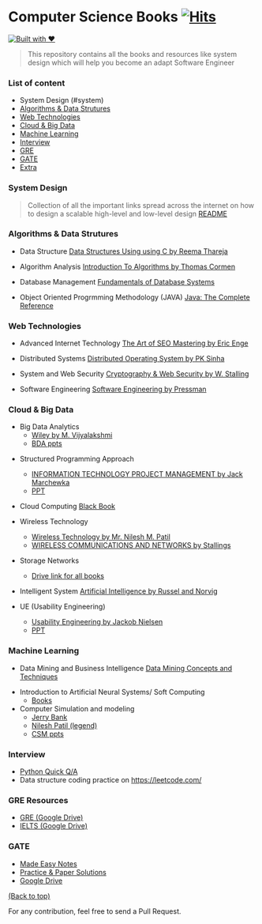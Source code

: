 # **Computer Science Books** [![Hits](https://hits.seeyoufarm.com/api/count/incr/badge.svg?url=https%3A%2F%2Fgithub.com%2Fssp4all%2Fcomputer-science-books-and-much-more&count_bg=%2379C83D&title_bg=%23555555&icon=&icon_color=%23E7E7E7&title=hits&edge_flat=false)](https://hits.seeyoufarm.com)
[![Built with ❤](https://forthebadge.com/images/badges/built-with-love.svg)](https://forthebadge.com/#)

> This repository contains all the books and resources like system design which will help you become an adapt Software Engineer

### **List of content**
+ System Design (#system)
+ [Algorithms & Data Strutures](#algorithms-&-data-strutures)
+ [Web Technologies](#web-technologies)
+ [Cloud & Big Data](#cloud--big-data)
+ [Machine Learning](#machine-learning)
+ [Interview](#interview)
+ [GRE](#gre-resources)
+ [GATE](#gate)
+ [Extra](#extra)
  
### System Design
> Collection of all the important links spread across the internet on how to design a scalable high-level and low-level design
[README](https://github.com/ssp4all/computer-science-books/system-design-readme.md)

### Algorithms & Data Strutures

* Data Structure [Data Structures
Using using C by Reema Thareja](Information-technology/sem3/ds.pdf)

* Algorithm Analysis [Introduction To Algorithms by Thomas Cormen](Information-technology/sem7/algorithms.pdf) 

* Database Management [Fundamentals of Database Systems](Information-technology/sem3/dbms.pdf)

* Object Oriented Progrmming Methodology (JAVA) [Java: The Complete Reference](Information-technology/sem3/java.pdf) 




### Web Technologies
* Advanced Internet Technology [The Art of SEO Mastering by Eric Enge](Information-technology/sem6/seo.pdf)

* Distributed Systems [Distributed Operating System by PK Sinha](Information-technology/sem6/dos.pdf)


* System and Web Security [Cryptography & Web Security by W. Stalling](Information-technology/sem6/cns.pdf)

* Software Engineering [Software Engineering by Pressman](Information-technology/sem6/se.pdf)


### Cloud & Big Data
+ Big Data Analytics  
    + [Wiley by M. Vijyalakshmi](https://drive.google.com/file/d/1wW7Wtoaa2ZtGZx6W-avQuQAsHpnl-HCk/view?usp=sharing)
    + [BDA ppts](https://drive.google.com/drive/folders/1PnaCHEbvxc87akgpY06V2exhihfuUH8M?usp=sharing)

* Structured Programming Approach 
    + [INFORMATION TECHNOLOGY PROJECT MANAGEMENT by Jack Marchewka](Information-technology/sem7/spm.pdf)
    + [PPT](https://drive.google.com/drive/folders/1gRoiTIupdivlr3zulkRGdUCmn6Xcq0Yh?usp=sharing) 

* Cloud Computing  [Black Book](Information-technology/sem7/cc.pdf)

* Wireless Technology
    + [Wireless Technology by Mr. Nilesh M. Patil](Information-technology/sem7/wt.pdf)
    + [WIRELESS COMMUNICATIONS
AND NETWORKS by Stallings](Information-technology/sem7/wt-stalling.pdf)

* Storage Networks
    + [Drive link for all books](https://drive.google.com/drive/folders/1_-b-UiXEGsMJCdJdyS_ag5H8xzPi52TY?usp=sharing) 



* Intelligent System [Artificial Intelligence by Russel and Norvig](Information-technology/sem7/ai.pdf)

* UE (Usability Engineering) 
    + [Usability Engineering by Jackob Nielsen](Information-technology/sem7/ue.pdf)
    + [PPT](https://drive.google.com/drive/folders/1g7HIYhj8-ugh4kYSGEHTWqp76CpfWL6r?usp=sharing) 

### Machine Learning

* Data Mining and Business Intelligence [Data Mining Concepts and Techniques](https://github.com/ssp4all/computer-science-books-and-much-more/blob/master/computer-science-books/sem6/dm.pdf)

+ Introduction to Artificial Neural Systems/ Soft Computing
    +  [Books](https://drive.google.com/drive/folders/19hwqDCxg4_NASofdJkWocUeoNIdjgz8R?usp=sharing)
+ Computer Simulation and modeling
    + [Jerry Bank](https://drive.google.com/file/d/1deWTyth_gz1snUnyX5zNCbCqOHvGtr7k/view?usp=sharing)
    + [Nilesh Patil (legend)](https://drive.google.com/file/d/1yb6qVvFxD-80Lewh2e5OKkaI9CfRLUFR/view?usp=sharing)
    + [CSM ppts](https://drive.google.com/drive/folders/1qnR9CWHfzWj0-6IjBpVwv2VMe_fAOSeM?usp=sharing)

### Interview
+ [Python Quick Q/A](https://media.licdn.com/dms/document/C511FAQENjHagKYLQng/feedshare-document-pdf-analyzed/0?e=1556762400&v=beta&t=d3CZyCNhCsMtqpHk4c-AHRqMuaJpD7GR0r2nG67w_LI)
+ Data structure coding practice on https://leetcode.com/

### GRE Resources

- [GRE (Google Drive)](https://drive.google.com/drive/folders/0B7oAXKq8S9ZXfnNUWGJVcEJ5dFNKODhPZV9aeHZ0N29PblBVQ0tJUTNkUUhzLUhnQmR5V28)
- [IELTS (Google Drive)](https://drive.google.com/drive/folders/1FrV_HZ4KtjUHHo1-mciw3Cs9uyAI5YfT)

### GATE
- [Made Easy Notes](https://www.eduinformer.com/gate-made-easy-engineering-mathematics-pdf-download/)
- [Practice & Paper Solutions](https://books.google.co.in/books?id=bVEvDwAAQBAJ&pg=RA2-PA56&lpg=RA2-PA56&dq=Let+A+%E2%89%A4m+B+denotes+that+language+A+is+mapping+reducible+(also+known+as+many-to-one+reducible)+to+language+B.&source=bl&ots=HquY75JcSZ&sig=ACfU3U2o8EP_iM8LKd25OUAEX1xIFwvpRw&hl=en&sa=X&ved=2ahUKEwjk4tetsZfgAhWMto8KHZr3C84Q6AEwBHoECAEQAQ#v=onepage&q&f=true)
- [Google Drive](https://drive.google.com/drive/folders/0B8PPRjgqVcmFZmVYbzJjOElYMVE?usp=sharing)


[(Back to top)](#list-of-content)



For any contribution, feel free to send a Pull Request. 